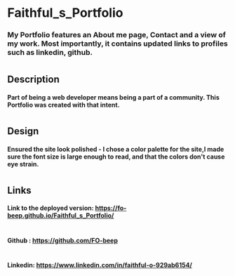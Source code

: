 # Faithful_s_Portfolio
### My Portfolio features an About me page, Contact and a view of my work. Most importantly, it contains updated links to profiles such as linkedin, github.
# 
# 



 
# 
## Description
#### Part of being a web developer means being a part of a community. This Portfolio was created with that intent.
#
#


## Design 
#### Ensured the site look polished - I chose a color palette for the site,I made sure the font size is large enough to read, and that the colors don't cause eye strain.
# 
#


## Links
#### Link to the deployed version: https://fo-beep.github.io/Faithful_s_Portfolio/
#
#### Github : https://github.com/FO-beep
#
#### Linkedin: https://www.linkedin.com/in/faithful-o-929ab6154/





